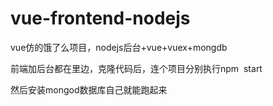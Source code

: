 # vue-frontend-nodejs
vue仿的饿了么项目，nodejs后台+vue+vuex+mongdb

前端加后台都在里边，克隆代码后，连个项目分别执行npm  start

然后安装mongod数据库自己就能跑起来
